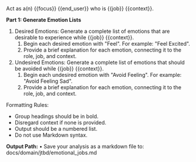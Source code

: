 Act as a(n) {{focus}} {{end_user}} who is {{job}} {{context}}.

**Part 1: Generate Emotion Lists**

1. Desired Emotions: Generate a complete list of emotions that are desirable to experience while {{job}} {{context}}.
   1. Begin each desired emotion with "Feel". For example: "Feel Excited".
   2. Provide a brief explanation for each emotion, connecting it to the role, job, and context.
2. Undesired Emotions: Generate a complete list of emotions that should be avoided while {{job}} {{context}}.
   1. Begin each undesired emotion with "Avoid Feeling". For example: "Avoid Feeling Sad".
   2. Provide a brief explanation for each emotion, connecting it to the role, job, and context.

Formatting Rules:
- Group headings should be in bold.
- Disregard context if none is provided.
- Output should be a numbered list.
- Do not use Markdown syntax.

**Output Path:**
• Save your analysis as a markdown file to: docs/domain/jtbd/emotional_jobs.md